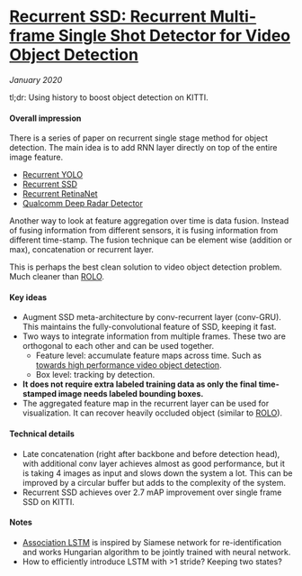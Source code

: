 # [Recurrent SSD: Recurrent Multi-frame Single Shot Detector for Video Object Detection](https://www.merl.com/publications/docs/TR2018-137.pdf)

_January 2020_

tl;dr: Using history to boost object detection on KITTI.

#### Overall impression
There is a series of paper on recurrent single stage method for object detection. The main idea is to add RNN layer directly on top of the entire image feature. 

- [Recurrent YOLO](https://arxiv.org/abs/1607.05781)
- [Recurrent SSD](https://www.merl.com/publications/docs/TR2018-137.pdf)
- [Recurrent RetinaNet](https://doi.org/10.1007/978-3-030-04212-7_44)
- [Qualcomm Deep Radar Detector](http://openaccess.thecvf.com/content_ICCVW_2019/papers/CVRSUAD/Major_Vehicle_Detection_With_Automotive_Radar_Using_Deep_Learning_on_Range-Azimuth-Doppler_ICCVW_2019_paper.pdf)

Another way to look at feature aggregation over time is data fusion. Instead of fusing information from different sensors, it is fusing information from different time-stamp. The fusion technique can be element wise (addition or max), concatenation or recurrent layer. 

This is perhaps the best clean solution to video object detection problem. Much cleaner than [ROLO](rolo.md).

#### Key ideas
- Augment SSD meta-architecture by conv-recurrent layer (conv-GRU). This maintains the fully-convolutional feature of SSD, keeping it fast.
- Two ways to integrate information from multiple frames. These two are orthogonal to each other and can be used together. 
	- Feature level: accumulate feature maps across time. Such as [towards high performance video object detection](high_performance_video_od.md).
	- Box level: tracking by detection.
- **It does not require extra labeled training data as only the final time-stamped image needs labeled bounding boxes.** 
- The aggregated feature map in the recurrent layer can be used for visualization. It can recover heavily occluded object (similar to [ROLO](rolo.md)). 


#### Technical details
- Late concatenation (right after backbone and before detection head), with additional conv layer achieves almost as good performance, but it is taking 4 images as input and slows down the system a lot. This can be improved by a circular buffer but adds to the complexity of the system.
- Recurrent SSD achieves over 2.7 mAP improvement over single frame SSD on KITTI.

#### Notes
- [Association LSTM](http://openaccess.thecvf.com/content_ICCV_2017/papers/Lu__Online_Video_ICCV_2017_paper.pdf) is inspired by Siamese network for re-identification and works Hungarian algorithm to be jointly trained with neural network.
- How to efficiently introduce LSTM with >1 stride? Keeping two states?

